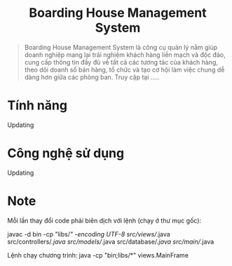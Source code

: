 <h1 align="center">Boarding House Management System</h1>

> Boarding House Management System là công cụ quản lý nằm giúp doanh nghiệp mang lại trải nghiệm khách hàng liền mạch và độc đáo, cung cấp thông tin đầy đủ về tất cả các tương tác của khách hàng, theo dõi doanh số bán hàng, tổ chức và tạo cơ hội làm việc chung dễ dàng hơn giữa các phòng ban.
> Truy cập tại .....

# Tính năng

Updating

# Công nghệ sử dụng

Updating


# Note
Mỗi lần thay đổi code phải biên dịch với lệnh (chạy ở thư mục gốc):


javac -d bin -cp "libs/*" -encoding UTF-8 src/views/*.java src/controllers/*.java src/models/*.java src/database/*.java src/main/*.java

Lệnh chạy chương trình:   java -cp "bin;libs/\*" views.MainFrame

 
 
